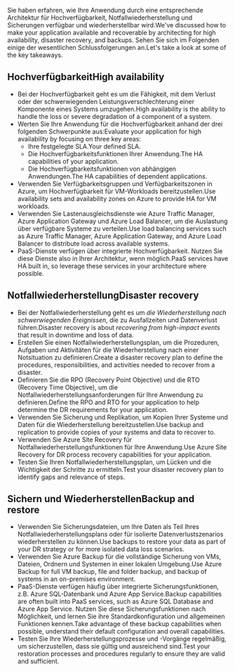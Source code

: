 <span data-ttu-id="d3b1e-101">Sie haben erfahren, wie Ihre Anwendung durch eine entsprechende Architektur für Hochverfügbarkeit, Notfallwiederherstellung und Sicherungen verfügbar und wiederherstellbar wird.</span><span class="sxs-lookup"><span data-stu-id="d3b1e-101">We've discussed how to make your application available and recoverable by architecting for high availability, disaster recovery, and backups.</span></span> <span data-ttu-id="d3b1e-102">Sehen Sie sich im Folgenden einige der wesentlichen Schlussfolgerungen an.</span><span class="sxs-lookup"><span data-stu-id="d3b1e-102">Let's take a look at some of the key takeaways.</span></span>

## <a name="high-availability"></a><span data-ttu-id="d3b1e-103">Hochverfügbarkeit</span><span class="sxs-lookup"><span data-stu-id="d3b1e-103">High availability</span></span>

- <span data-ttu-id="d3b1e-104">Bei der Hochverfügbarkeit geht es um die Fähigkeit, mit dem Verlust oder der schwerwiegenden Leistungsverschlechterung einer Komponente eines Systems umzugehen.</span><span class="sxs-lookup"><span data-stu-id="d3b1e-104">High availability is the ability to handle the loss or severe degradation of a component of a system.</span></span>
- <span data-ttu-id="d3b1e-105">Werten Sie Ihre Anwendung für die Hochverfügbarkeit anhand der drei folgenden Schwerpunkte aus:</span><span class="sxs-lookup"><span data-stu-id="d3b1e-105">Evaluate your application for high availability by focusing on three key areas:</span></span>
  - <span data-ttu-id="d3b1e-106">Ihre festgelegte SLA.</span><span class="sxs-lookup"><span data-stu-id="d3b1e-106">Your defined SLA.</span></span>
  - <span data-ttu-id="d3b1e-107">Die Hochverfügbarkeitsfunktionen Ihrer Anwendung.</span><span class="sxs-lookup"><span data-stu-id="d3b1e-107">The HA capabilities of your application.</span></span>
  - <span data-ttu-id="d3b1e-108">Die Hochverfügbarkeitsfunktionen von abhängigen Anwendungen.</span><span class="sxs-lookup"><span data-stu-id="d3b1e-108">The HA capabilities of dependent applications.</span></span>
- <span data-ttu-id="d3b1e-109">Verwenden Sie Verfügbarkeitsgruppen und Verfügbarkeitszonen in Azure, um Hochverfügbarkeit für VM-Workloads bereitzustellen.</span><span class="sxs-lookup"><span data-stu-id="d3b1e-109">Use availability sets and availability zones on Azure to provide HA for VM workloads.</span></span>
- <span data-ttu-id="d3b1e-110">Verwenden Sie Lastenausgleichsdienste wie Azure Traffic Manager, Azure Application Gateway und Azure Load Balancer, um die Auslastung über verfügbare Systeme zu verteilen.</span><span class="sxs-lookup"><span data-stu-id="d3b1e-110">Use load balancing services such as Azure Traffic Manager, Azure Application Gateway, and Azure Load Balancer to distribute load across available systems.</span></span>
- <span data-ttu-id="d3b1e-111">PaaS-Dienste verfügen über integrierte Hochverfügbarkeit. Nutzen Sie diese Dienste also in Ihrer Architektur, wenn möglich.</span><span class="sxs-lookup"><span data-stu-id="d3b1e-111">PaaS services have HA built in, so leverage these services in your architecture where possible.</span></span>

## <a name="disaster-recovery"></a><span data-ttu-id="d3b1e-112">Notfallwiederherstellung</span><span class="sxs-lookup"><span data-stu-id="d3b1e-112">Disaster recovery</span></span>

- <span data-ttu-id="d3b1e-113">Bei der Notfallwiederherstellung geht es um *die Wiederherstellung nach schwerwiegenden Ereignissen*, die zu Ausfallzeiten und Datenverlust führen.</span><span class="sxs-lookup"><span data-stu-id="d3b1e-113">Disaster recovery is about *recovering from high-impact events* that result in downtime and loss of data.</span></span>
- <span data-ttu-id="d3b1e-114">Erstellen Sie einen Notfallwiederherstellungsplan, um die Prozeduren, Aufgaben und Aktivitäten für die Wiederherstellung nach einer Notsituation zu definieren.</span><span class="sxs-lookup"><span data-stu-id="d3b1e-114">Create a disaster recovery plan to define the procedures, responsibilities, and activities needed to recover from a disaster.</span></span>
- <span data-ttu-id="d3b1e-115">Definieren Sie die RPO (Recovery Point Objective) und die RTO (Recovery Time Objective), um die Notfallwiederherstellungsanforderungen für Ihre Anwendung zu definieren.</span><span class="sxs-lookup"><span data-stu-id="d3b1e-115">Define the RPO and RTO for your application to help determine the DR requirements for your application.</span></span>
- <span data-ttu-id="d3b1e-116">Verwenden Sie Sicherung und Replikation, um Kopien Ihrer Systeme und Daten für die Wiederherstellung bereitzustellen.</span><span class="sxs-lookup"><span data-stu-id="d3b1e-116">Use backup and replication to provide copies of your systems and data to recover to.</span></span>
- <span data-ttu-id="d3b1e-117">Verwenden Sie Azure Site Recovery für Notfallwiederherstellungsfunktionen für Ihre Anwendung.</span><span class="sxs-lookup"><span data-stu-id="d3b1e-117">Use Azure Site Recovery for DR process recovery capabilities for your application.</span></span>
- <span data-ttu-id="d3b1e-118">Testen Sie Ihren Notfallwiederherstellungsplan, um Lücken und die Wichtigkeit der Schritte zu ermitteln.</span><span class="sxs-lookup"><span data-stu-id="d3b1e-118">Test your disaster recovery plan to identify gaps and relevance of steps.</span></span>

## <a name="backup-and-restore"></a><span data-ttu-id="d3b1e-119">Sichern und Wiederherstellen</span><span class="sxs-lookup"><span data-stu-id="d3b1e-119">Backup and restore</span></span>

- <span data-ttu-id="d3b1e-120">Verwenden Sie Sicherungsdateien, um Ihre Daten als Teil Ihres Notfallwiederherstellungsplans oder für isolierte Datenverlustszenarios wiederherstellen zu können.</span><span class="sxs-lookup"><span data-stu-id="d3b1e-120">Use backups to restore your data as part of your DR strategy or for more isolated data loss scenarios.</span></span>
- <span data-ttu-id="d3b1e-121">Verwenden Sie Azure Backup für die vollständige Sicherung von VMs, Dateien, Ordnern und Systemen in einer lokalen Umgebung.</span><span class="sxs-lookup"><span data-stu-id="d3b1e-121">Use Azure Backup for full VM backup, file and folder backup, and backup of systems in an on-premises environment.</span></span>
- <span data-ttu-id="d3b1e-122">PaaS-Dienste verfügen häufig über integrierte Sicherungsfunktionen, z.B. Azure SQL-Datenbank und Azure App Service.</span><span class="sxs-lookup"><span data-stu-id="d3b1e-122">Backup capabilities are often built into PaaS services, such as Azure SQL Database and Azure App Service.</span></span> <span data-ttu-id="d3b1e-123">Nutzen Sie diese Sicherungsfunktionen nach Möglichkeit, und lernen Sie ihre Standardkonfiguration und allgemeinen Funktionen kennen.</span><span class="sxs-lookup"><span data-stu-id="d3b1e-123">Take advantage of these backup capabilities when possible, understand their default configuration and overall capabilities.</span></span>
- <span data-ttu-id="d3b1e-124">Testen Sie Ihre Wiederherstellungsprozesse und -Vorgänge regelmäßig, um sicherzustellen, dass sie gültig und ausreichend sind.</span><span class="sxs-lookup"><span data-stu-id="d3b1e-124">Test your restoration processes and procedures regularly to ensure they are valid and sufficient.</span></span>
